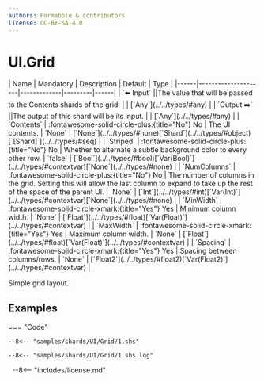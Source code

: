 ```yaml
---
authors: Formabble & contributors
license: CC-BY-SA-4.0
---
```



# UI.Grid

<div class="sh-parameters" markdown="1">
| Name | Mandatory | Description | Default | Type |
|------|---------------------|-------------|---------|------|
| `⬅️ Input` ||The value that will be passed to the Contents shards of the grid. | | [`Any`](../../types/#any) |
| `Output ➡️` ||The output of this shard will be its input. | | [`Any`](../../types/#any) |
| `Contents` | :fontawesome-solid-circle-plus:{title="No"} No  | The UI contents. | `None` | [`None`](../../types/#none)[`Shard`](../../types/#object)[`[Shard]`](../../types/#seq) |
| `Striped` | :fontawesome-solid-circle-plus:{title="No"} No  | Whether to alternate a subtle background color to every other row. | `false` | [`Bool`](../../types/#bool)[`Var(Bool)`](../../types/#contextvar)[`None`](../../types/#none) |
| `NumColumns` | :fontawesome-solid-circle-plus:{title="No"} No  | The number of columns in the grid. Setting this will allow the last column to expand to take up the rest of the space of the parent UI. | `None` | [`Int`](../../types/#int)[`Var(Int)`](../../types/#contextvar)[`None`](../../types/#none) |
| `MinWidth` | :fontawesome-solid-circle-xmark:{title="Yes"} Yes  | Minimum column width. | `None` | [`Float`](../../types/#float)[`Var(Float)`](../../types/#contextvar) |
| `MaxWidth` | :fontawesome-solid-circle-xmark:{title="Yes"} Yes  | Maximum column width. | `None` | [`Float`](../../types/#float)[`Var(Float)`](../../types/#contextvar) |
| `Spacing` | :fontawesome-solid-circle-xmark:{title="Yes"} Yes  | Spacing between columns/rows. | `None` | [`Float2`](../../types/#float2)[`Var(Float2)`](../../types/#contextvar) |

</div>

Simple grid layout.

## Examples

=== "Code"

  ```x86asm linenums="1"
  --8<-- "samples/shards/UI/Grid/1.shs"
  ```

  ```
  --8<-- "samples/shards/UI/Grid/1.shs.log"
  ```
&nbsp;
--8<-- "includes/license.md"

